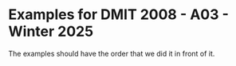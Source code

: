 # Examples for DMIT 2008 - A03 - Winter 2025

The examples should have the order that we did it in front of it.
